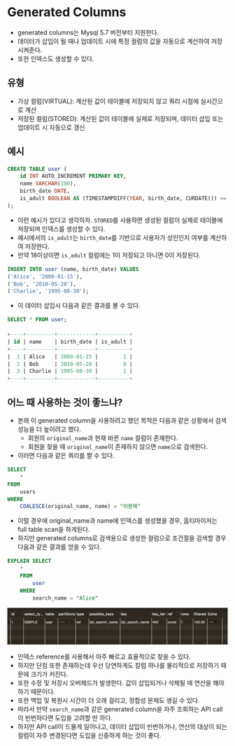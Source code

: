 # Generated Columns

- generated columns는 Mysql 5.7 버전부터 지원한다.
- 데이터가 삽입이 될 때나 업데이트 시에 특정 컬럼의 값을 자동으로 계산하여 저장시켜준다.
- 또한 인덱스도 생성할 수 있다.

## 유형
- 가상 컬럼(VIRTUAL): 계산된 값이 테이블에 저장되지 않고 쿼리 시점에 실시간으로 계산
- 저장된 컬럼(STORED): 계산된 값이 테이블에 실제로 저장되며, 데이터 삽입 또는 업데이트 시 자동으로 갱신

## 예시

```sql
CREATE TABLE user (
    id INT AUTO_INCREMENT PRIMARY KEY,
    name VARCHAR(100),
    birth_date DATE,
    is_adult BOOLEAN AS (TIMESTAMPDIFF(YEAR, birth_date, CURDATE()) >= 18) STORED
);
```

- 이런 예시가 있다고 생각하자. `STORED`를 사용하면 생성된 컬럼이 실제로 테이블에 저장되며 인덱스를 생성할 수 있다.
- 예시에서의 `is_adult`는 `birth_date`를 기반으로 사용자가 성인인지 여부를 계산하여 저장한다.
- 만약 18이상이면 `is_adult` 컬럼에는 1이 저장되고 아니면 0이 저장된다.

```sql
INSERT INTO user (name, birth_date) VALUES
('Alice', '2000-01-15'),
('Bob', '2010-05-20'),
('Charlie', '1995-08-30');
```

- 이 데이터 삽입시 다음과 같은 결과를 볼 수 있다.

```sql
SELECT * FROM user;

+----+---------+------------+----------+
| id | name    | birth_date | is_adult |
+----+---------+------------+----------+
|  1 | Alice   | 2000-01-15 |        1 |
|  2 | Bob     | 2010-05-20 |        0 |
|  3 | Charlie | 1995-08-30 |        1 |
+----+---------+------------+----------+
```

## 어느 때 사용하는 것이 좋느냐?

- 본래 이 generated column을 사용하려고 했던 목적은 다음과 같은 상황에서 검색 성능을 더 높이려고 했다.
    - 회원의 `original_name`과 현재 바뀐 `name` 컬럼이 존재한다.
    - 회원을 찾을 때 `original_name`이 존재하지 않으면 `name`으로 검색한다.
- 이러면 다음과 같은 쿼리를 짤 수 있다.

```sql
SELECT
    *
FROM
    users
WHERE
    COALESCE(original_name, name) = "이현제"
```

- 이럴 경우에 original_name과 name에 인덱스를 생성했을 경우, 옵티마이저는 full table scan을 하게된다.
- 하지만 generated columns로 검색용으로 생성한 컬럼으로 조건절을 검색할 경우 다음과 같은 결과를 얻을 수 있다.

```sql
EXPLAIN SELECT
    *
    FROM
        user
    WHERE
        search_name = "Alice"
```

![alt text](images/1/image.png)

- 인덱스 reference를 사용해서 아주 빠르고 효율적으로 찾을 수 있다.
- 하지만 단점 또한 존재하는데 우선 당연하게도 칼럼 하나를 물리적으로 저장하기 때문에 크기가 커진다.
- 또한 수정 및 저장시 오버헤드가 발생한다. 값이 삽입되거나 삭제될 때 연산을 해야하기 때문이다.
- 또한 백업 및 복원시 시간이 더 오래 걸리고, 정합성 문제도 생길 수 있다.
- 따라서 만약 `search_name`과 같은 generated column을 자주 조회하는 API call이 빈번하다면 도입을 고려할 만 하다.
- 하지만 API call이 드물게 일어나고, 데이터 삽입이 빈번하거나, 연산의 대상이 되는 컬럼이 자주 변경된다면 도입을 신중하게 하는 것이 좋다. 